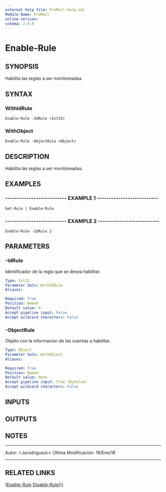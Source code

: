```yaml
---
external help file: ProMail-help.xml
Module Name: ProMail
online version: 
schema: 2.0.0
---
```


# Enable-Rule

## SYNOPSIS
Habilita las reglas a ser monitoreadas.

## SYNTAX

### WithIdRule
```
Enable-Rule -IdRule <Int32>
```

### WithObject
```
Enable-Rule -ObjectRule <Object>
```

## DESCRIPTION
Habilita las reglas a ser monitoreadas.

## EXAMPLES

### -------------------------- EXAMPLE 1 --------------------------
```
Get-Rule | Enable-Rule
```

### -------------------------- EXAMPLE 2 --------------------------
```
Enable-Rule -IdRule 2
```

## PARAMETERS

### -IdRule
Identificador de la regla que se desea habilitar.

```yaml
Type: Int32
Parameter Sets: WithIdRule
Aliases: 

Required: True
Position: Named
Default value: 0
Accept pipeline input: False
Accept wildcard characters: False
```

### -ObjectRule
Objeto con la informacion de las cuentas a habilitar.

```yaml
Type: Object
Parameter Sets: WithObject
Aliases: 

Required: True
Position: Named
Default value: None
Accept pipeline input: True (ByValue)
Accept wildcard characters: False
```

## INPUTS

## OUTPUTS

## NOTES
---------------------------------------------------------
Autor: \<Jarodriguezc\>
Última Modificación: 19/Ene/18

---------------------------------------------------------

## RELATED LINKS

[[Enable-Rule](Enable-Rule.md)
[Disable-Rule](Disable-Rule.md)]()

